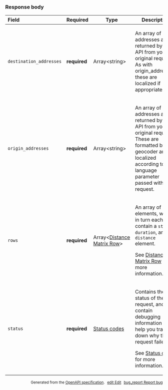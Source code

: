 <!--- This is a generated file, do not edit! -->
<!--- [START maps_http_schema_distancematrixresponse] -->
<h3 class="schema-object" id="DistanceMatrixResponse">Response body</h3>

| Field                   | Required     | Type                                                                         | Description                                                                                                                                                                                                                                                           |
| :---------------------- | ------------ | ---------------------------------------------------------------------------- | --------------------------------------------------------------------------------------------------------------------------------------------------------------------------------------------------------------------------------------------------------------------- |
| `destination_addresses` | **required** | Array&lt;string&gt;                                                          | <div class="nonref-property-description"><p>An array of addresses as returned by the API from your original request. As with origin_addresses, these are localized if appropriate.</p></div>                                                                          |
| `origin_addresses`      | **required** | Array&lt;string&gt;                                                          | <div class="nonref-property-description"><p>An array of addresses as returned by the API from your original request. These are formatted by the geocoder and localized according to the language parameter passed with the request.</p></div>                         |
| `rows`                  | **required** | Array&lt;[Distance Matrix Row](#DistanceMatrixRow "Distance Matrix Row")&gt; | <div class="ref-property-description"><p>An array of elements, which in turn each contain a <code>status</code>, <code>duration</code>, and <code>distance</code> element.</p><p>See <a href="#DistanceMatrixRow">Distance Matrix Row</a> for more information.</div> |
| `status`                | **required** | [Status codes](#DistanceMatrixStatus "Status codes")                         | <div class="ref-property-description"><p>Contains the status of the request, and may contain debugging information to help you track down why the request failed.</p><p>See <a href="#DistanceMatrixStatus">Status codes</a> for more information.</div>              |

<p style="text-align: right; font-size: smaller;">Generated from the <a class="gc-analytics-event" data-category="GMP" data-label="openapi-github" href="https://github.com/googlemaps/openapi-specification" title="Google Maps Platform OpenAPI Specification" class="external">OpenAPI specification</a>.
<a class="gc-analytics-event" data-category="GMP" data-label="openapi-github" style="margin-left: 5px;" href="https://github.com/googlemaps/openapi-specification/blob/main/specification/schemas/DistanceMatrixResponse.yml" title="Edit on GitHub"><span class="material-icons">edit</span> Edit</a>
<a class="gc-analytics-event" data-category="GMP" data-label="openapi-github" style="margin-left: 5px;" href="https://github.com/googlemaps/openapi-specification/issues/new?assignees=&labels=type%3A+bug%2C+triage+me&template=bug_report.md&title=[schemas] Bug - DistanceMatrixResponse" title="File bug for schemas on GitHub"><span class="material-icons">bug_report</span> Report bug</a>
</p>

<!--- [END maps_http_schema_distancematrixresponse] -->
